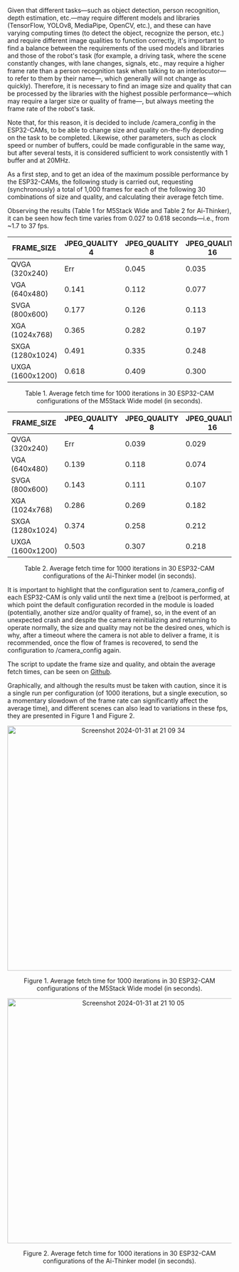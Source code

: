 Given that different tasks—such as object detection, person recognition, depth estimation, etc.—may require different models and libraries (TensorFlow, YOLOv8, MediaPipe, OpenCV, etc.), and these can have varying computing times (to detect the object, recognize the person, etc.) and require different image qualities to function correctly, it's important to find a balance between the requirements of the used models and libraries and those of the robot's task (for example, a driving task, where the scene constantly changes, with lane changes, signals, etc., may require a higher frame rate than a person recognition task when talking to an interlocutor—to refer to them by their name—, which generally will not change as quickly). Therefore, it is necessary to find an image size and quality that can be processed by the libraries with the highest possible performance—which may require a larger size or quality of frame—, but always meeting the frame rate of the robot's task.

Note that, for this reason, it is decided to include /camera_config in the ESP32-CAMs, to be able to change size and quality on-the-fly depending on the task to be completed. Likewise, other parameters, such as clock speed or number of buffers, could be made configurable in the same way, but after several tests, it is considered sufficient to work consistently with 1 buffer and at 20MHz.

As a first step, and to get an idea of the maximum possible performance by the ESP32-CAMs, the following study is carried out, requesting (synchronously) a total of 1,000 frames for each of the following 30 combinations of size and quality, and calculating their average fetch time.

Observing the results (Table 1 for M5Stack Wide and Table 2 for Ai-Thinker), it can be seen how fech time varies from 0.027 to 0.618 seconds—i.e., from ~1.7 to 37 fps.

| FRAME_SIZE      | JPEG_QUALITY 4 | JPEG_QUALITY 8 | JPEG_QUALITY 16 | JPEG_QUALITY 32 | JPEG_QUALITY 63 |
|-----------------|----------------|----------------|-----------------|-----------------|-----------------|
| QVGA (320x240)  | Err            | 0.045          | 0.035           | 0.032           | 0.030           |
| VGA (640x480)   | 0.141          | 0.112          | 0.077           | 0.074           | 0.067           |
| SVGA (800x600)  | 0.177          | 0.126          | 0.113           | 0.075           | 0.067           |
| XGA (1024x768)  | 0.365          | 0.282          | 0.197           | 0.153           | 0.152           |
| SXGA (1280x1024)| 0.491          | 0.335          | 0.248           | 0.183           | 0.166           |
| UXGA (1600x1200)| 0.618          | 0.409          | 0.300           | 0.222           | 0.191           |

<div align="center">
  <p>Table 1. Average fetch time for 1000 iterations in 30 ESP32-CAM configurations of the M5Stack Wide model (in seconds).</p>
</div>

| FRAME_SIZE      | JPEG_QUALITY 4 | JPEG_QUALITY 8 | JPEG_QUALITY 16 | JPEG_QUALITY 32 | JPEG_QUALITY 63 |
|-----------------|----------------|----------------|-----------------|-----------------|-----------------|
| QVGA (320x240)  | Err            | 0.039          | 0.029           | 0.030           | 0.027           |
| VGA (640x480)   | 0.139          | 0.118          | 0.074           | 0.075           | 0.068           |
| SVGA (800x600)  | 0.143          | 0.111          | 0.107           | 0.067           | 0.067           |
| XGA (1024x768)  | 0.286          | 0.269          | 0.182           | 0.148           | 0.150           |
| SXGA (1280x1024)| 0.374          | 0.258          | 0.212           | 0.173           | 0.155           |
| UXGA (1600x1200)| 0.503          | 0.307          | 0.218           | 0.221           | 0.194           |

<div align="center">
  <p>Table 2. Average fetch time for 1000 iterations in 30 ESP32-CAM configurations of the Ai-Thinker model (in seconds).</p>
</div>

It is important to highlight that the configuration sent to /camera_config of each ESP32-CAM is only valid until the next time a (re)boot is performed, at which point the default configuration recorded in the module is loaded (potentially, another size and/or quality of frame), so, in the event of an unexpected crash and despite the camera reinitializing and returning to operate normally, the size and quality may not be the desired ones, which is why, after a timeout where the camera is not able to deliver a frame, it is recommended, once the flow of frames is recovered, to send the configuration to /camera_config again.

The script to update the frame size and quality, and obtain the average fetch times, can be seen on [Github](https://github.com/Any-Winter-4079/Transformer_Robot/blob/main/computer_code/test_scripts/camera/1_update_cam_config.py).

Graphically, and although the results must be taken with caution, since it is a single run per configuration (of 1000 iterations, but a single execution, so a momentary slowdown of the frame rate can significantly affect the average time), and different scenes can also lead to variations in these fps, they are presented in Figure 1 and Figure 2.

<div align="center"><img width="550" alt="Screenshot 2024-01-31 at 21 09 34" src="https://github.com/Any-Winter-4079/GPT_Uno_Robot/assets/50542132/77a86c6f-5b5e-4b12-bd2f-3ed7c434cd9c">
<p>Figure 1. Average fetch time for 1000 iterations in 30 ESP32-CAM configurations of the M5Stack Wide model (in seconds).</p></div>

<div align="center"><img width="550" alt="Screenshot 2024-01-31 at 21 10 05" src="https://github.com/Any-Winter-4079/GPT_Uno_Robot/assets/50542132/f1406ccf-bfca-4ed6-a7de-8df5745dcf23">
<p>Figure 2. Average fetch time for 1000 iterations in 30 ESP32-CAM configurations of the Ai-Thinker model (in seconds).</p>
</div>

